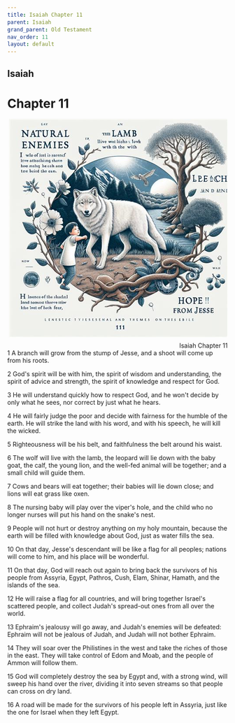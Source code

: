 ```yaml
---
title: Isaiah Chapter 11
parent: Isaiah
grand_parent: Old Testament
nav_order: 11
layout: default
---
```


## Isaiah

# Chapter 11

<div style="clear: both; text-align: right;">
    <img src="/assets/Image/Isaiah/500/11.jpg" alt="Isaiah Chapter 11" class="chapter-image" style="max-width: 100%; height: auto; float: right; margin: 0 0 10px 10px; padding-left: 10%;">
    <figcaption style="font-size: 14px;">Isaiah Chapter 11</figcaption>
</div>
1 A branch will grow from the stump of Jesse, and a shoot will come up from his roots.

2 God's spirit will be with him, the spirit of wisdom and understanding, the spirit of advice and strength, the spirit of knowledge and respect for God.

3 He will understand quickly how to respect God, and he won't decide by only what he sees, nor correct by just what he hears.

4 He will fairly judge the poor and decide with fairness for the humble of the earth. He will strike the land with his word, and with his speech, he will kill the wicked.

5 Righteousness will be his belt, and faithfulness the belt around his waist.

6 The wolf will live with the lamb, the leopard will lie down with the baby goat, the calf, the young lion, and the well-fed animal will be together; and a small child will guide them.

7 Cows and bears will eat together; their babies will lie down close; and lions will eat grass like oxen.

8 The nursing baby will play over the viper's hole, and the child who no longer nurses will put his hand on the snake's nest.

9 People will not hurt or destroy anything on my holy mountain, because the earth will be filled with knowledge about God, just as water fills the sea.

10 On that day, Jesse's descendant will be like a flag for all peoples; nations will come to him, and his place will be wonderful.

11 On that day, God will reach out again to bring back the survivors of his people from Assyria, Egypt, Pathros, Cush, Elam, Shinar, Hamath, and the islands of the sea.

12 He will raise a flag for all countries, and will bring together Israel's scattered people, and collect Judah's spread-out ones from all over the world.

13 Ephraim's jealousy will go away, and Judah's enemies will be defeated: Ephraim will not be jealous of Judah, and Judah will not bother Ephraim.

14 They will soar over the Philistines in the west and take the riches of those in the east. They will take control of Edom and Moab, and the people of Ammon will follow them.

15 God will completely destroy the sea by Egypt and, with a strong wind, will sweep his hand over the river, dividing it into seven streams so that people can cross on dry land.

16 A road will be made for the survivors of his people left in Assyria, just like the one for Israel when they left Egypt.


